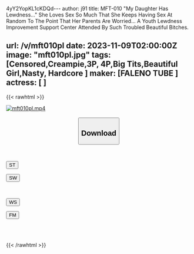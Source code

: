 4yY2YopKL1cKDQd---
author: j91
title: MFT-010 "My Daughter Has Lewdness..." She Loves Sex So Much That She Keeps Having Sex At Random To The Point That Her Parents Are Worried... A Youth Lewdness Improvement Support Center Attended By Such Troubled Beautiful Bitches.

url: /v/mft010pl
date: 2023-11-09T02:00:00Z
image: "mft010pl.jpg"
tags: [Censored,Creampie,3P, 4P,Big Tits,Beautiful Girl,Nasty, Hardcore ]
maker: [FALENO TUBE  ]
actress: [ ]
---


{{< rawhtml >}}

<div class="video" data-videoid="4yY2YopKL1cKDQd">
    <a href="javascript:;">
        <img src="https://my.j91.asia/v/mft010pl/mft010pl.jpg" width="WIDTH" height="HEIGHT" alt="mft010pl.mp4" loading="lazy">
    </a>
</div>

<script type="text/javascript" src="https://j91.asia/asset/on-demand-st.js"></script>

<br>
  <link rel="stylesheet" href="https://j91.asia/asset/bs5.css">
  
  <center>
  <button class="btn btn-primary" type="button" data-bs-toggle="collapse" data-bs-target=".multi-collapse" aria-expanded="false" aria-controls="multiCollapseExample1 multiCollapseExample2"><h2>Download</h2></button></center>
</p>
<div class="row">
  <div class="col">
    <div class="collapse multi-collapse" id="multiCollapseExample1">
      <div class="card card-body">
	      	      <br>
<div class="buttons">  
<p><a href="https://streamtape.to/v/4yY2YopKL1cKDQd" target="_blank"><button class="btn-hover color-3"><i class="fa fa-download"></i> ST</button></a></p>
<p><a href="https://sfastwish.com/1eoun8u5xu8r" target="_blank"><button class="btn-hover color-2"><i class="fa fa-download"></i> SW</button></a></p></div>
    </div>
  </div>
</div>
  <div class="col">
    <div class="collapse multi-collapse" id="multiCollapseExample2">
      <div class="card card-body">
	      <br>
<div class="buttons">
<p><a href="https://wolfstream.tv/5sb5lnkdvs38" target="_blank"><button class="btn-hover color-9"><i class="fa fa-download"></i> WS</button></a></p>
<p><a href="https://filemoon.sx/d/lcseynxm90t6" target="_blank"><button class="btn-hover color-8"><i class="fa fa-download"></i> FM</button></a></p></div>
<br><br>
      </div>
    </div>
  </div>
</div>

{{< /rawhtml >}}

